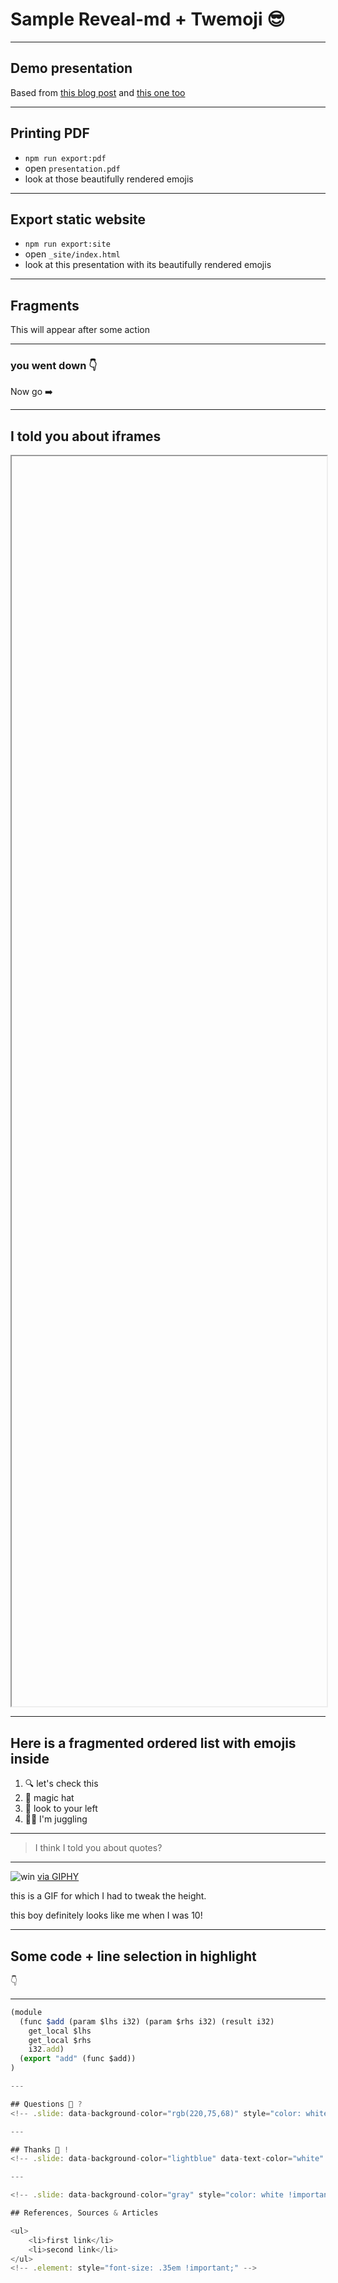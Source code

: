 # Sample Reveal-md + Twemoji 😎

---

## Demo presentation

Based from [this blog post](https://lacourt.dev/2019/03/12/) and [this one too](https://lacourt.dev/2019/03/14/)

----

## Printing PDF

- `npm run export:pdf`
- open `presentation.pdf`
- look at those beautifully rendered emojis

----

## Export static website

- `npm run export:site`
- open `_site/index.html`
- look at this presentation with its beautifully rendered emojis

---

## Fragments

This will appear after some action
<!-- .element: class="fragment" -->

----

### you went down 👇

Now go ➡️

---

## I told you about iframes

<iframe style="height: 50vh; width: 100%; vertical-scroll: none;"  data-src="https://lacourt.dev/2019/03/12/#-iframes"></iframe>

---

## Here is a fragmented ordered list with emojis inside
<ol>
  <li class="fragment"> 🔍 let's check this</li>
  <li class="fragment"> 🎩 magic hat</li>
  <li class="fragment"> 👀 look to your left</li>
  <li class="fragment"> 🤹‍♀️ I'm juggling</li>
</ol>

---

> I think I told you about quotes?

---

![win](https://media.giphy.com/media/eoxomXXVL2S0E/giphy.gif)
<a href="https://giphy.com/gifs/internet-eoxomXXVL2S0E">via GIPHY</a></p>
<!-- .element: style="height: 50vh !important;" -->

this is a GIF for which I had to tweak the height.

this boy definitely looks like me when I was 10!
<!-- .element: style="font-size: .4em !important;" -->

---

## Some code + line selection in highlight

<div class="fragment">👇</div>

----
<!-- .slide: data-transition="none" -->

```js [|1|2|6]
(module
  (func $add (param $lhs i32) (param $rhs i32) (result i32)
    get_local $lhs
    get_local $rhs
    i32.add)
  (export "add" (func $add))
)

---

## Questions 🤨 ?
<!-- .slide: data-background-color="rgb(220,75,68)" style="color: white !important;" -->

---

## Thanks 🙇‍ !
<!-- .slide: data-background-color="lightblue" data-text-color="white" -->

---

<!-- .slide: data-background-color="gray" style="color: white !important;" -->

## References, Sources & Articles

<ul>
    <li>first link</li>
    <li>second link</li>
</ul>
<!-- .element: style="font-size: .35em !important;" -->
